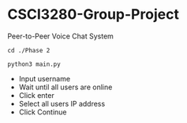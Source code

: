 # CSCI3280-Group-Project
Peer-to-Peer Voice Chat System

```shell
cd ./Phase 2
```
```shell
python3 main.py
```
- Input username
- Wait until all users are online
- Click enter
- Select all users IP address
- Click Continue
